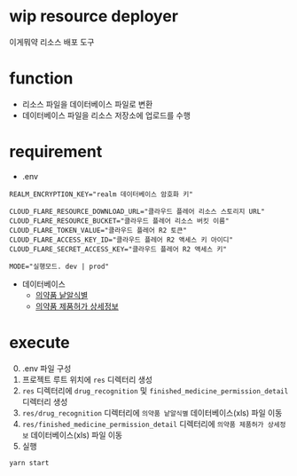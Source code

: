 # wip resource deployer
이게뭐약 리소스 배포 도구  

# function
- 리소스 파일을 데이터베이스 파일로 변환
- 데이터베이스 파일을 리소스 저장소에 업로드를 수행

# requirement
- .env
```
REALM_ENCRYPTION_KEY="realm 데이터베이스 암호화 키"

CLOUD_FLARE_RESOURCE_DOWNLOAD_URL="클라우드 플레어 리소스 스토리지 URL"
CLOUD_FLARE_RESOURCE_BUCKET="클라우드 플레어 리소스 버킷 이름"
CLOUD_FLARE_TOKEN_VALUE="클라우드 플레어 R2 토큰"
CLOUD_FLARE_ACCESS_KEY_ID="클라우드 플레어 R2 액세스 키 아이디"
CLOUD_FLARE_SECRET_ACCESS_KEY="클라우드 플레어 R2 액세스 키"

MODE="실행모드. dev | prod"
```

- 데이터베이스
  - [의약품 낱알식별](https://nedrug.mfds.go.kr/pbp/CCBGA01/getItem?totalPages=8&limit=10&page=2&&openDataInfoSeq=11)
  - [의약품 제품허가 상세정보](https://nedrug.mfds.go.kr/pbp/CCBGA01/getItem?totalPages=8&limit=10&page=2&&openDataInfoSeq=12)

# execute
0. .env 파일 구성
1. 프로젝트 루트 위치에 `res` 디렉터리 생성
2. `res` 디렉터리에 `drug_recognition` 및 `finished_medicine_permission_detail` 디렉터리 생성
3. `res/drug_recognition` 디렉터리에 `의약품 낱알식별` 데이터베이스(xls) 파일 이동
4. `res/finished_medicine_permission_detail` 디렉터리에 `의약품 제품허가 상세정보` 데이터베이스(xls) 파일 이동
5. 실행
```bash
yarn start
```
